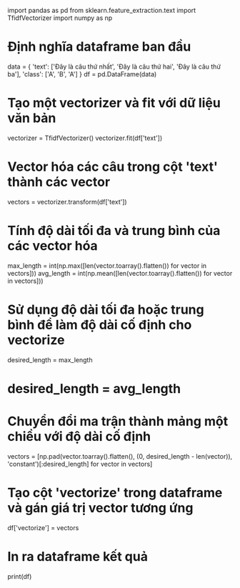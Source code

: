 import pandas as pd
from sklearn.feature_extraction.text import TfidfVectorizer
import numpy as np

# Định nghĩa dataframe ban đầu
data = {
    'text': ['Đây là câu thứ nhất', 'Đây là câu thứ hai', 'Đây là câu thứ ba'],
    'class': ['A', 'B', 'A']
}
df = pd.DataFrame(data)

# Tạo một vectorizer và fit với dữ liệu văn bản
vectorizer = TfidfVectorizer()
vectorizer.fit(df['text'])

# Vector hóa các câu trong cột 'text' thành các vector
vectors = vectorizer.transform(df['text'])

# Tính độ dài tối đa và trung bình của các vector hóa
max_length = int(np.max([len(vector.toarray().flatten()) for vector in vectors]))
avg_length = int(np.mean([len(vector.toarray().flatten()) for vector in vectors]))

# Sử dụng độ dài tối đa hoặc trung bình để làm độ dài cố định cho vectorize
desired_length = max_length
# desired_length = avg_length

# Chuyển đổi ma trận thành mảng một chiều với độ dài cố định
vectors = [np.pad(vector.toarray().flatten(), (0, desired_length - len(vector)), 'constant')[:desired_length] for vector in vectors]

# Tạo cột 'vectorize' trong dataframe và gán giá trị vector tương ứng
df['vectorize'] = vectors

# In ra dataframe kết quả
print(df)
